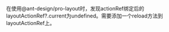 在使用@ant-design/pro-layout时，发现actionRef绑定后的layoutActionRef?.current为undefined。需要添加一个reload方法到layoutActionRef上。
